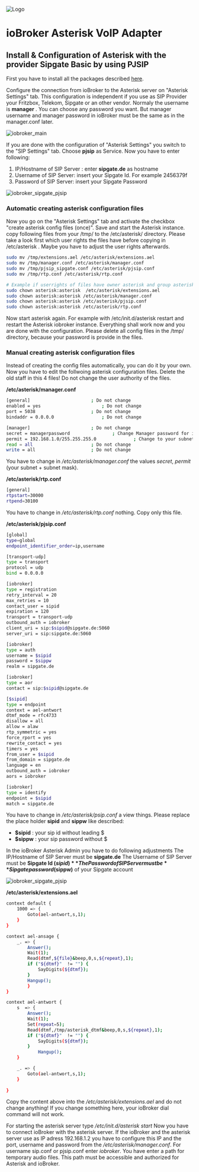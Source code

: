 ![Logo](../admin/asterisk.png)

# ioBroker Asterisk VoIP Adapter

## Install & Configuration of Asterisk with the provider Sipgate Basic by using PJSIP 

First you have to install all the packages described [here](../README.md).

Configure the connection from ioBroker to the Asterisk server on "Asterisk Settings" tab. 
This configuration is independent if you use as SIP Provider your Fritzbox, Telekom, Sipgate or an other vendor. Normaly the username is **manager** . You can choose any password you want. But manager username and manager password in ioBroker must be the same as in the manager.conf later.

![iobroker_main](iobroker_main.png)

If you are done with the configuration of "Asterisk Settings" you switch to the "SIP Settings" tab. Choose **pjsip** as Service. Now you have to enter following:

1. IP/Hostname of SIP Server : enter **sipgate.de** as hostname 
2. Username of SIP Server: insert your Sipgate Id. For example 2456379f
3. Password of SIP Server: insert your Sipgate Password

![iobroker_sipgate_pjsip](iobroker_sipgate_pjsip.png)

### Automatic creating asterisk configuration files

Now you go on the "Asterisk Settings" tab and activate the checkbox "create asterisk config files (once)". Save and start the Asterisk instance. 
copy following files from your /tmp/ to the /etc/asterisk/ directory. Please take a look first which user rights the files have before copying in  /etc/asterisk . Maybe you have to adjust the user rights afterwards.

```sh
sudo mv /tmp/extensions.ael /etc/asterisk/extensions.ael
sudo mv /tmp/manager.conf /etc/asterisk/manager.conf
sudo mv /tmp/pjsip_sipgate.conf /etc/asterisk/pjsip.conf
sudo mv /tmp/rtp.conf /etc/asterisk/rtp.conf

# Example if userrights of files have owner asterisk and group asterisk
sudo chown asterisk:asterisk  /etc/asterisk/extensions.ael
sudo chown asterisk:asterisk /etc/asterisk/manager.conf
sudo chown asterisk:asterisk /etc/asterisk/pjsip.conf
sudo chown asterisk:asterisk /etc/asterisk/rtp.conf
```

Now start asterisk again. For example with /etc/init.d/asterisk restart and restart the Asterisk iobroker instance. 
Everything shall work now and you are done with the configuration.
Please delete all config files in the /tmp/ directory, because your password is provide in the files.

### Manual creating asterisk configuration files

Instead of creating the config files automatically, you can do it by your own. 
Now you have to edit the follwoing asterisk configuration files. Delete the old staff in this 4 files! Do not change the user authority of the files. 
 
**/etc/asterisk/manager.conf**
```sh
[general]						; Do not change
enabled = yes						; Do not change
port = 5038						; Do not change
bindaddr = 0.0.0.0					; Do not change

[manager]						; Do not change
secret = managerpassword				; Change Manager password for ioBroker asterisk adapter
permit = 192.168.1.0/255.255.255.0  			; Change to your subnet and netmask
read = all						; Do not change
write = all						; Do not change
```
You have to change in */etc/asterisk/manager.conf* the values *secret*, *permit* (your subnet + subnet mask). 

**/etc/asterisk/rtp.conf**
```sh
[general]
rtpstart=30000
rtpend=30100
```
You have to change in */etc/asterisk/rtp.conf* nothing. Copy only this file.

**/etc/asterisk/pjsip.conf** 
```sh
[global]
type=global
endpoint_identifier_order=ip,username

[transport-udp]
type = transport
protocol = udp
bind = 0.0.0.0

[iobroker]
type = registration
retry_interval = 20
max_retries = 10
contact_user = sipid
expiration = 120
transport = transport-udp
outbound_auth = iobroker
client_uri = sip:$sipid@sipgate.de:5060
server_uri = sip:sipgate.de:5060

[iobroker]
type = auth
username = $sipid
password = $sippw
realm = sipgate.de

[iobroker]
type = aor
contact = sip:$sipid@sipgate.de

[$sipid]
type = endpoint
context = ael-antwort
dtmf_mode = rfc4733
disallow = all
allow = alaw
rtp_symmetric = yes
force_rport = yes
rewrite_contact = yes
timers = yes
from_user = $sipid
from_domain = sipgate.de
language = en
outbound_auth = iobroker
aors = iobroker

[iobroker]
type = identify
endpoint = $sipid
match = sipgate.de


```
You have to change in */etc/asterisk/psip.conf* a view things. Please replace the place holder **sipid** and **sippw** like described:

- **$sipid** 				: your sip id without leading $ 
- **$sippw** 				: your sip password without $ 

In the ioBroker Asterisk Admin you have to do following adjustments
The IP/Hostname of SIP Server must be **sipgate.de**
The Username of SIP Server must be **Sipgate Id ($sipid)**
The Password of SIP Server must be **Sipgate password ($sippw)** of your Sipgate account

![iobroker_sipgate_pjsip](iobroker_sipgate_pjsip.png)

**/etc/asterisk/extensions.ael**
```sh
context default {
  	1000 => {
        Goto(ael-antwort,s,1);
  	}
}

context ael-ansage {
	_. => {
        Answer();
        Wait(1);
		Read(dtmf,${file}&beep,0,s,${repeat},1);
		if ("${dtmf}"  != "") {
			SayDigits(${dtmf});
		}
		Hangup();
        }
}

context ael-antwort {
	s  => {
		Answer();
		Wait(1);
		Set(repeat=5);
		Read(dtmf,/tmp/asterisk_dtmf&beep,0,s,${repeat},1);
		if ("${dtmf}"  != "") {
			SayDigits(${dtmf});
		}
    		Hangup();
	}

	_. => {
        Goto(ael-antwort,s,1);
  	}
	  
}
```
Copy the content above into the */etc/asterisk/extensions.ael* and do not change anything! If you change something here, your ioBroker dial command will not work.

For starting the asterisk server type */etc/init.d/asterisk start*
Now you have to connect ioBroker with the asterisk server. If the ioBroker and the asterisk server use as IP adress 192.168.1.2 you have to configure this IP and the port, username and password from the */etc/asterisk/manager.conf*. For username sip.conf or pjsip.conf enter *iobroker*. You have enter a path for temporary audio files. This path must be accessible and authorized for Asterisk and ioBroker. 

